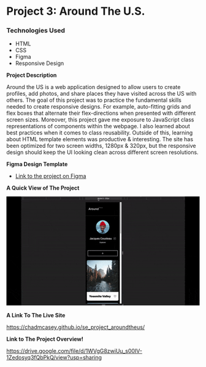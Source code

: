 # Project 3: Around The U.S.

### Technologies Used

- HTML
- CSS
- Figma
- Responsive Design

**Project Description**

Around the US is a web application designed to allow users to create profiles, add photos, and share places they have visited across the US with others. The goal of this project was to practice the fundamental skills needed to create responsive designs. For example, auto-fitting grids and flex boxes that alternate their flex-directions when presented with different screen sizes. Moreover, this project gave me exposure to JavaScript class representations of components within the webpage. I also learned about best practices when it comes to class reusability. Outside of this, learning about HTML template elements was productive & interesting. The site has been optimized for two screen widths, 1280px & 320px, but the responsive design should keep the UI looking clean across different screen resolutions.

**Figma Design Template**

- [Link to the project on Figma](https://www.figma.com/file/ii4xxsJ0ghevUOcssTlHZv/Sprint-3%3A-Around-the-US?node-id=0%3A1)

**A Quick View of The Project**

![A Gif Demonstrating the use of the website](https://github.com/ChadMCasey/se_project_aroundtheus/blob/main/project3Overview.gif)

**A Link To The Live Site**

https://chadmcasey.github.io/se_project_aroundtheus/

**Link to The Project Overview!**

https://drive.google.com/file/d/1WVgG8zwiUu_s00IV-1Zedosyq3fQbPkQ/view?usp=sharing
